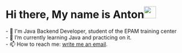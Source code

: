 <h1>Hi there, My name is Anton<img src="https://github.com/blackcater/blackcater/raw/main/images/Hi.gif" height="32"/></h1>
- 🌱 I'm Java Backend Developer, student of the EPAM training center<br>
- 👀 I’m currently learning Java and practicing on it.<br>
- 📫 How to reach me:  <a href="mailto:anton.bobrov.98@gmail.com">write me an email</a>.<br>
